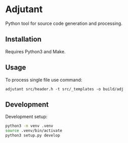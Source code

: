 # Adjutant

Python tool for source code generation and processing.

## Installation

Requires Python3 and Make.

## Usage

To process single file use command:

```
adjutant src/header.h -t src/_templates -o build/adj
```

## Development

Development setup:

```bash
python3 -m venv .venv
source .venv/bin/activate
python3 setup.py develop
```
